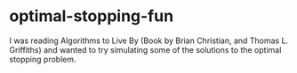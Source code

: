# optimal-stopping-fun
I was reading Algorithms to Live By (Book by Brian Christian, and Thomas L. Griffiths) and wanted to try simulating some of the solutions to the optimal stopping problem.

